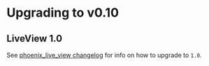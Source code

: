 # Upgrading to v0.10

## LiveView 1.0

See [phoenix_live_view changelog](https://github.com/phoenixframework/phoenix_live_view/blob/main/CHANGELOG.md) for info on how to upgrade to `1.0`.
